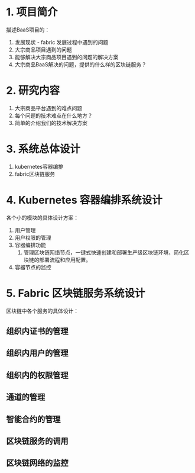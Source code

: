 # 1. 项目简介

描述BaaS项目的：

1. 发展现状 - fabric 发展过程中遇到的问题
2. 大宗商品项目遇到的问题
3. 能够解决大宗商品项目遇到的问题的解决方案
4. 大宗商品BaaS解决的问题，提供的什么样的区块链服务？

# 2. 研究内容

1. 大宗商品平台遇到的难点问题
2. 每个问题的技术难点在什么地方？
3. 简单的介绍我们的技术解决方案

# 3. 系统总体设计

1. kubernetes容器编排
2. fabric区块链服务

# 4. Kubernetes 容器编排系统设计

各个小的模块的具体设计方案：

1. 用户管理
2. 用户权限的管理
3. 容器编排功能
   1. 管理区块链网络节点，一键式快速创建和部署生产级区块链环境，简化区块链的部署流程和应用配置。
4. 容器节点的监控

# 5. Fabric 区块链服务系统设计

区块链中各个服务的具体设计：



## 组织内证书的管理

## 组织内用户的管理

## 组织内的权限管理

## 通道的管理

## 智能合约的管理

## 区块链服务的调用

## 区块链网络的监控





